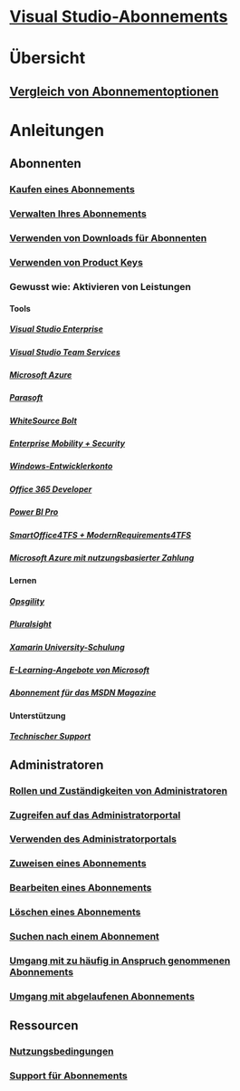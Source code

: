 # [Visual Studio-Abonnements](index.md)
# Übersicht
## [Vergleich von Abonnementoptionen](compare-subscriptions.md)

# Anleitungen
##  Abonnenten
### [Kaufen eines Abonnements](buy-vs-subscriptions.md)
### [Verwalten Ihres Abonnements](manage-vs-subscriptions.md)
### [Verwenden von Downloads für Abonnenten](subscriber-downloads.md)
### [Verwenden von Product Keys](product-keys.md)
### Gewusst wie: Aktivieren von Leistungen
#### Tools
##### [Visual Studio Enterprise](vs-ide-benefit.md) 
##### [Visual Studio Team Services](vs-vsts.md)
##### [Microsoft Azure](vs-azure.md) 
##### [Parasoft](vs-parasoft.md)
##### [WhiteSource Bolt](vs-whitesource.md)
##### [Enterprise Mobility + Security](vs-ems.md)
##### [Windows-Entwicklerkonto](vs-windows-dev.md)
##### [Office 365 Developer](vs-office-dev.md)
##### [Power BI Pro](vs-pbi.md)
##### [SmartOffice4TFS + ModernRequirements4TFS](vs-modernreq.md)
##### [Microsoft Azure mit nutzungsbasierter Zahlung](vs-azure-payg.md) 
#### Lernen
##### [Opsgility](vs-opsgility.md)
##### [Pluralsight](vs-pluralsight.md)
##### [Xamarin University-Schulung](vs-xamarin.md)
##### [E-Learning-Angebote von Microsoft](vs-elearn.md)
##### [Abonnement für das MSDN Magazine](vs-msdn.md)
#### Unterstützung
##### [Technischer Support](vs-tech-support.md)

## Administratoren
### [Rollen und Zuständigkeiten von Administratoren](admin-responsibilities.md)
### [Zugreifen auf das Administratorportal](access-admin-portal.md)
### [Verwenden des Administratorportals](using-admin-portal.md)
### [Zuweisen eines Abonnements](assign-license.md)
### [Bearbeiten eines Abonnements](edit-license.md)
### [Löschen eines Abonnements](delete-license.md)
### [Suchen nach einem Abonnement](search-license.md)
### [Umgang mit zu häufig in Anspruch genommenen Abonnements](handle-overclaimed-license.md)
### [Umgang mit abgelaufenen Abonnements](handle-expired-license.md)

## Ressourcen
### [Nutzungsbedingungen](vs-license-terms.md)
### [Support für Abonnements](https://www.visualstudio.com/subscriptions/support/)
